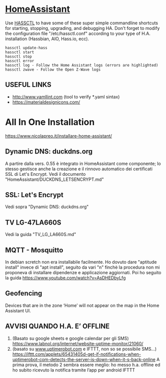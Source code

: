# [HomeAssistant](https://home-assistant.io)
Use [HASSCTL](https://github.com/dale3h/hassctl) to have some of these super simple commandline shortcuts for starting, stopping, upgrading, and debugging HA.
Don't forget to modify the configuration file "/etc/hassctl.conf" according to your type of H.A. installation (Hassbian, AIO, Hass.io, ecc).
```
hassctl update-hass
hassctl start
hassctl stop
hassctl error
hassctl log - Follow the Home Assistant logs (errors are highlighted)
hassctl zwave - Follow the Open Z-Wave logs
```
## USEFUL LINKS
* http://www.yamllint.com (tool to verify *.yaml sintax)
* https://materialdesignicons.com/

# All In One Installation
https://www.nicolapreo.it/installare-home-assistant/

## Dynamic DNS: duckdns.org
A partire dalla vers. 0.55 è integrato in HomeAssistant come componente; lo stesso gestisce anche la creazione e il rinnovo automatico dei certificati SSL di Let's Encrypt.
Vedi il documento "HomeAssistant/DUCKDNS_LETSENCRYPT.md" 


## SSL: Let's Encrypt
Vedi sopra "Dynamic DNS: duckdns.org"

## TV LG-47LA660S
Vedi la guida "TV_LG_LA660S.md"

## MQTT - Mosquitto
In debian scretch non era installabile facilmente. Ho dovuto dare "aptitude install" invece di "apt install", seguito da vari "n" finchè la procedura non mi proponeva di installare dipendenze e applicazione aggiornati.
Poi ho seguito la guida https://www.youtube.com/watch?v=AsDHEDbyLfg

## Geofencing
Devices that are in the zone ‘Home’ will not appear on the map in the Home Assistant UI.

## AVVISI QUANDO H.A. E’ OFFLINE
1. (Basato su google sheets e google calendar per gli SMS)
https://www.labnol.org/internet/website-uptime-monitor/21060/ 
2. (basato su www.uptimerobot.com e IFTTT, non so se possibile SMS…)
https://ifttt.com/applets/65431405d-get-if-notifications-when-uptimerobot-com-detects-the-server-is-down-when-it-s-back-online
A prima prova, il metodo 2 sembra essere meglio: ho messo h.a. offline ed ho subito ricevuto la notifica tramite l’app per android IFTTT
